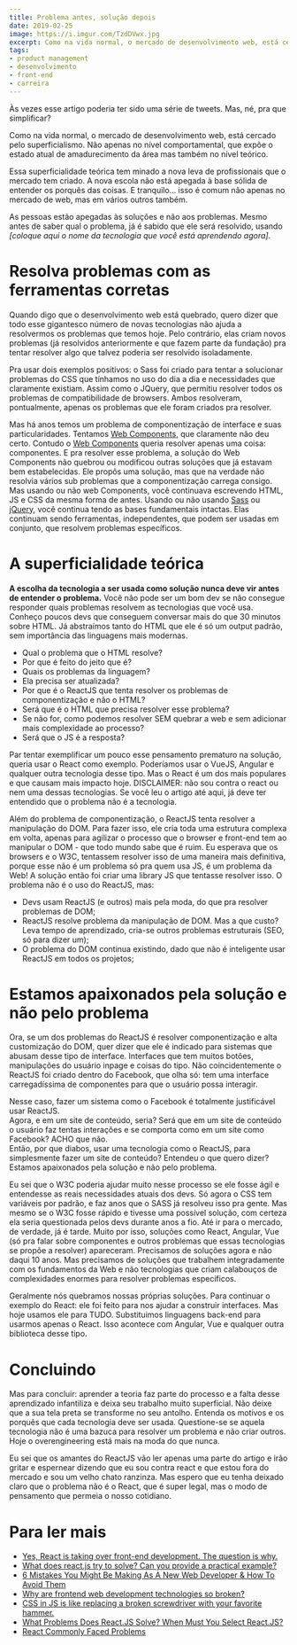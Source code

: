 ```yaml
---
title: Problema antes, solução depois
date: 2019-02-25
image: https://i.imgur.com/TzdDVwx.jpg
excerpt: Como na vida normal, o mercado de desenvolvimento web, está cercado pelo superficialismo. Não apenas no nível comportamental, que expõe o estado atual de amadurecimento da área mas também no nível teórico.
tags:
- product management
- desenvolvimento
- front-end
- carreira
---
```


Às vezes esse artigo poderia ter sido uma série de tweets. Mas, né, pra que simplificar?

Como na vida normal, o mercado de desenvolvimento web, está cercado pelo superficialismo. Não apenas no nível comportamental, que expõe o estado atual de amadurecimento da área mas também no nível teórico. 

Essa superficialidade teórica tem minado a nova leva de profissionais que o mercado tem criado. A nova escola não está apegada à base sólida de entender os porquês das coisas. E tranquilo... isso é comum não apenas no mercado de web, mas em vários outros também.

As pessoas estão apegadas às soluções e não aos problemas. Mesmo antes de saber qual o problema, já é sabido que ele será resolvido, usando _\[coloque aqui o nome da tecnologia que você está aprendendo agora\]_.

# Resolva problemas com as ferramentas corretas

Quando digo que o desenvolvimento web está quebrado, quero dizer que todo esse gigantesco número de novas tecnologias não ajuda a resolvermos os problemas que temos hoje. Pelo contrário, elas criam novos problemas (já resolvidos anteriormente e que fazem parte da fundação) pra tentar resolver algo que talvez poderia ser resolvido isoladamente.

Pra usar dois exemplos positivos: o Sass foi criado para tentar a solucionar problemas do CSS que tínhamos no uso do dia a dia e necessidades que claramente existiam. Assim como o JQuery, que permitiu resolver todos os problemas de compatibilidade de browsers. Ambos resolveram, pontualmente, apenas os problemas que ele foram criados pra resolver.

Mas há anos temos um problema de componentização de interface e suas particularidades. Tentamos [Web Components](https://www.webcomponents.org/community/articles/why-web-components), que claramente não deu certo. Contudo o [Web Components](https://tableless.com.br/web-components-introducao/) queria resolver apenas uma coisa: componentes. E pra resolver esse problema, a solução do Web Components não quebrou ou modificou outras soluções que já estavam bem estabelecidas. Ele propôs uma solução, mas que na verdade não resolvia vários sub problemas que a componentização carrega consigo. Mas usando ou não web Components, você continuava escrevendo HTML, JS e CSS da mesma forma de antes. Usando ou não usando [Sass](https://sass-lang.com/) ou [jQuery](http://jquery.com/), você continua tendo as bases fundamentais intactas. Elas continuam sendo ferramentas, independentes, que podem ser usadas em conjunto, que resolvem problemas específicos.

# A superficialidade teórica

**A escolha da tecnologia a ser usada como solução nunca deve vir antes de entender o problema.** Você não pode ser um bom dev se não consegue responder quais problemas resolvem as tecnologias que você usa. Conheço poucos devs que conseguem conversar mais do que 30 minutos sobre HTML. Já abstraímos tanto do HTML que ele é só um output padrão, sem importância das linguagens mais modernas.

* Qual o problema que o HTML resolve?
* Por que é feito do jeito que é?
* Quais os problemas da linguagem?
* Ela precisa ser atualizada?
* Por que é o ReactJS que tenta resolver os problemas de componentização e não o HTML?
* Será que é o HTML que precisa resolver esse problema?
* Se não for, como podemos resolver SEM quebrar a web e sem adicionar mais complexidade ao processo?
* Será que o JS é a resposta?

Par tentar exemplificar um pouco esse pensamento prematuro na solução, queria usar o React como exemplo. Poderíamos usar o VueJS, Angular e qualquer outra tecnologia desse tipo. Mas o React é um dos mais populares e que causam mais impacto hoje. DISCLAIMER: não sou contra o react ou nem uma dessas tecnologias. Se você leu o artigo até aqui, já deve ter entendido que o problema não é a tecnologia.

Além do problema de componentização, o ReactJS tenta resolver a manipulação do DOM. Para fazer isso, ele cria toda uma estrutura complexa em volta, apenas para agilizar o processo que o browser e front-end tem ao manipular o DOM - que todo mundo sabe que é ruim. Eu esperava que os browsers e o W3C, tentassem resolver isso de uma maneira mais definitiva, porque esse não é um problema só pra quem usa JS, é um problema da Web! A solução então foi criar uma library JS que tentasse resolver isso. O problema não é o uso do ReactJS, mas:

* Devs usam ReactJS (e outros) mais pela moda, do que pra resolver problemas de DOM;
* ReactJS resolve problema da manipulação de DOM. Mas a que custo? Leva tempo de aprendizado, cria-se outros problemas estruturais (SEO, só para dizer um);
* O problema do DOM continua existindo, dado que não é inteligente usar ReactJS em todos os projetos;

# Estamos apaixonados pela solução e não pelo problema

Ora, se um dos problemas do ReactJS é resolver componentização e alta customização do DOM, quer dizer que ele é indicado para sistemas que abusam desse tipo de interface. Interfaces que tem muitos botões, manipulações do usuário inpage e coisas do tipo. Não coincidentemente o ReactJS foi criado dentro do Facebook, que olha só: tem uma interface carregadíssima de componentes para que o usuário possa interagir.

Nesse caso, fazer um sistema como o Facebook é totalmente justificável usar ReactJS.  
Agora, e em um site de conteúdo, seria? Será que em um site de conteúdo o usuário faz tentas interações e se comporta como em um site como Facebook? ACHO que não.  
Então, por que diabos, usar uma tecnologia como o ReactJS, para simplesmente fazer um site de conteúdo? Entendeu o que quero dizer? Estamos apaixonados pela solução e não pelo problema.

Eu sei que o W3C poderia ajudar muito nesse processo se ele fosse ágil e entendesse as reais necessidades atuais dos devs. Só agora o CSS tem variáveis por padrão, e faz anos que o SASS já resolveu isso pra gente. Mas mesmo se o W3C fosse rápido e tivesse uma possível solução, com certeza ela seria questionada pelos devs durante anos a fio. Até ir para o mercado, de verdade, já é tarde. Muito por isso, soluções como React, Angular, Vue (só pra falar sobre componentes e outros problemas que essas tecnologias se propõe a resolver) apareceram. Precisamos de soluções agora e não daqui 10 anos. Mas precisamos de soluções que trabalhem integradamente com os fundamentos da Web e não tecnologias que criam calabouços de complexidades enormes para resolver problemas específicos.

Geralmente nós quebramos nossas próprias soluções. Para continuar o exemplo do React: ele foi feito para nos ajudar a construir interfaces. Mas hoje usamos ele para TUDO. Substituimos linguagens back-end para usarmos apenas o React. Isso acontece com Angular, Vue e qualquer outra biblioteca desse tipo.

# Concluindo

Mas para concluir: aprender a teoria faz parte do processo e a falta desse aprendizado infantiliza e deixa seu trabalho muito superficial. Não deixe que a sua tela preta se transforme no seu antolho. Entenda os motivos e os porquês que cada tecnologia deve ser usada. Questione-se se aquela tecnologia não é uma bazuca para resolver um problema e não criar outros. Hoje o overengineering está mais na moda do que nunca.

Eu sei que os amantes do ReactJS vão ler apenas uma parte do artigo e irão gritar e espernear dizendo que eu sou contra react e que estou fora do mercado e sou um velho chato ranzinza. Mas espero que eu tenha deixado claro que o problema não é o React, que é super legal, mas o modo de pensamento que permeia o nosso cotidiano.

# Para ler mais

* [Yes, React is taking over front-end development. The question is why.](https://medium.freecodecamp.org/yes-react-is-taking-over-front-end-development-the-question-is-why-40837af8ab76)
* [What does react.js try to solve? Can you provide a practical example?](https://www.quora.com/What-does-react-js-try-to-solve-Can-you-provide-a-practical-example)
* [6 Mistakes You Might Be Making As A New Web Developer & How To Avoid Them](https://dev.to/emmawedekind/6-mistakes-youre-making-as-a-beginner-web-developer--how-to-avoid-them-5gj4)
* [Why are frontend web development technologies so broken?](https://dannyherran.com/2015/04/why-are-frontend-web-development-technologies-so-broken/)
* [CSS in JS is like replacing a broken screwdriver with your favorite hammer.](https://zendev.com/2017/09/11/css-in-js.html)
* [What Problems Does React.JS Solve? When Must You Select React.JS?](https://scotch.io/@anitashah/what-problems-does-reactjs-solve-when-must-you-select-reactjs)
* [React Commonly Faced Problems](https://jscomplete.com/learn/react-beyond-basics/react-cfp)